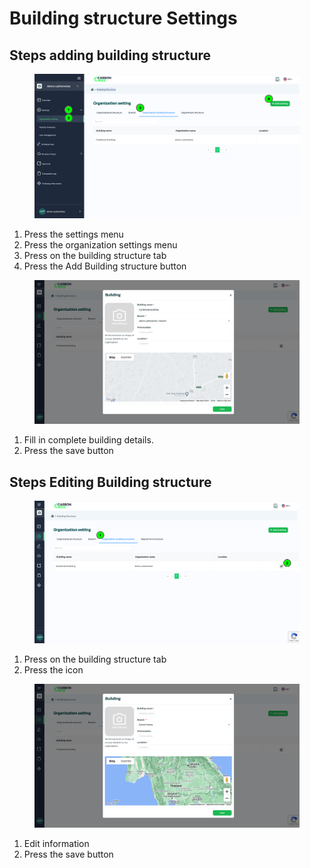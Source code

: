 # Building structure Settings

## Steps adding building structure

<figure><img src="../../../.gitbook/assets/image (2) (1) (1) (1) (1) (1) (1).png" alt=""><figcaption></figcaption></figure>

1. Press the settings menu
2. Press the organization settings menu
3. Press on the building structure tab
4. Press the Add Building structure button



<figure><img src="../../../.gitbook/assets/image (3) (1) (1) (1) (1) (1).png" alt=""><figcaption></figcaption></figure>

1. Fill in complete building details.
2. Press the save button



## Steps Editing Building structure

<figure><img src="../../../.gitbook/assets/image (4) (1) (1) (1) (1) (1).png" alt=""><figcaption></figcaption></figure>

1. Press on the building structure tab
2. ﻿﻿﻿Press the icon



<figure><img src="../../../.gitbook/assets/image (25).png" alt=""><figcaption></figcaption></figure>

1. Edit information
2. ﻿﻿﻿Press the save button
